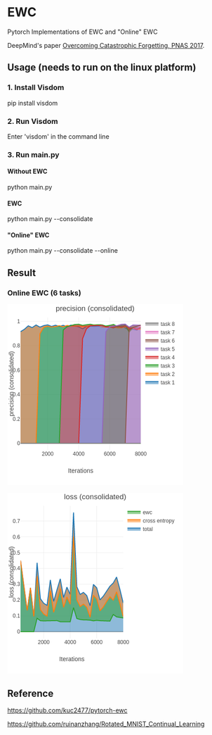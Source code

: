 # EWC
Pytorch Implementations of EWC and "Online" EWC

DeepMind's paper [Overcoming Catastrophic Forgetting, PNAS 2017](https://arxiv.org/abs/1612.00796).

## Usage (needs to run on the linux platform)

### 1. Install Visdom 

pip install visdom

### 2. Run Visdom 

Enter 'visdom' in the command line

### 3. Run main.py

#### Without EWC

python main.py 

#### EWC

python main.py --consolidate 

#### "Online" EWC

python main.py --consolidate --online     


## Result

### Online EWC (6 tasks)

![image](https://github.com/Yuxing-Wang-THU/EWC/blob/main/result/online-ewc.png)


![image](https://github.com/Yuxing-Wang-THU/EWC/blob/main/result/online-ewc-loss.png)

## Reference

https://github.com/kuc2477/pytorch-ewc

https://github.com/ruinanzhang/Rotated_MNIST_Continual_Learning
